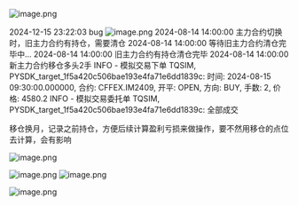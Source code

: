 ![image.png](https://gitee.com/hxc8/images10/raw/master/img/202412101554903.png)


2024-12-15 23:22:03
bug
![image.png](https://gitee.com/hxc8/images9/raw/master/img/202412152322337.png)
2024-08-14 14:00:00 主力合约切换时，旧主力合约有持仓，需要清仓
2024-08-14 14:00:00 等待旧主力合约清仓完毕中...
2024-08-14 14:00:00 旧主力合约有持仓清仓完毕
2024-08-14 14:00:00 新主力合约移仓多头2手
    INFO - 模拟交易下单 TQSIM, PYSDK_target_1f5a420c506bae193e4fa71e6dd1839c: 时间: 2024-08-15 09:30:00.000000, 合约: CFFEX.IM2409, 开平: OPEN, 方向: BUY, 手数: 2, 价格: 4580.2
    INFO - 模拟交易委托单 TQSIM, PYSDK_target_1f5a420c506bae193e4fa71e6dd1839c: 全部成交

移仓换月，记录之前持仓，方便后续计算盈利亏损来做操作，要不然用移仓的点位去计算，会有影响


![image.png](https://gitee.com/hxc8/images10/raw/master/img/202412161251930.png)


![image.png](https://gitee.com/hxc8/images10/raw/master/img/202412161252176.png)
![image.png](https://gitee.com/hxc8/images10/raw/master/img/202412161755872.png)


![image.png](https://gitee.com/hxc8/images9/raw/master/img/202412192344920.png)
